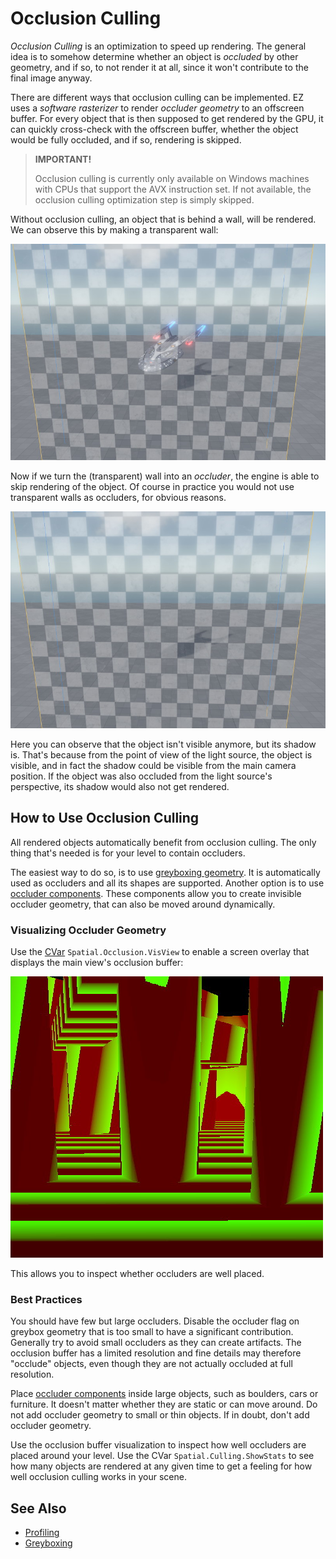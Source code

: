 # Occlusion Culling

*Occlusion Culling* is an optimization to speed up rendering. The general idea is to somehow determine whether an object is *occluded* by other geometry, and if so, to not render it at all, since it won't contribute to the final image anyway.

There are different ways that occlusion culling can be implemented. EZ uses a *software rasterizer* to render *occluder geometry* to an offscreen buffer. For every object that is then supposed to get rendered by the GPU, it can quickly cross-check with the offscreen buffer, whether the object would be fully occluded, and if so, rendering is skipped.

> **IMPORTANT!**
>
> Occlusion culling is currently only available on Windows machines with CPUs that support the AVX instruction set. If not available, the occlusion culling optimization step is simply skipped.

Without occlusion culling, an object that is behind a wall, will be rendered. We can observe this by making a transparent wall:

![No occlusion culling](media/occlusion-off.jpg)

Now if we turn the (transparent) wall into an *occluder*, the engine is able to skip rendering of the object. Of course in practice you would not use transparent walls as occluders, for obvious reasons.

![With occlusion culling](media/occlusion-on.jpg)

Here you can observe that the object isn't visible anymore, but its shadow is. That's because from the point of view of the light source, the object is visible, and in fact the shadow could be visible from the main camera position. If the object was also occluded from the light source's perspective, its shadow would also not get rendered.

## How to Use Occlusion Culling

All rendered objects automatically benefit from occlusion culling. The only thing that's needed is for your level to contain occluders.

The easiest way to do so, is to use [greyboxing geometry](../scenes/greyboxing.md). It is automatically used as occluders and all its shapes are supported. Another option is to use [occluder components](../graphics/occluder-component.md). These components allow you to create invisible occluder geometry, that can also be moved around dynamically.

### Visualizing Occluder Geometry

Use the [CVar](../debugging/cvars.md) `Spatial.Occlusion.VisView` to enable a screen overlay that displays the main view's occlusion buffer:

![Occlusion buffer](media/occlusion-view.jpg)

This allows you to inspect whether occluders are well placed.

### Best Practices

You should have few but large occluders. Disable the occluder flag on greybox geometry that is too small to have a significant contribution. Generally try to avoid small occluders as they can create artifacts. The occlusion buffer has a limited resolution and fine details may therefore "occlude" objects, even though they are not actually occluded at full resolution.

Place [occluder components](../graphics/occluder-component.md) inside large objects, such as boulders, cars or furniture. It doesn't matter whether they are static or can move around. Do not add occluder geometry to small or thin objects. If in doubt, don't add occluder geometry.

Use the occlusion buffer visualization to inspect how well occluders are placed around your level. Use the CVar `Spatial.Culling.ShowStats` to see how many objects are rendered at any given time to get a feeling for how well occlusion culling works in your scene.

## See Also

* [Profiling](profiling.md)
* [Greyboxing](../scenes/greyboxing.md)
